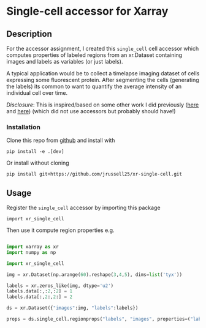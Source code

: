 # Single-cell accessor for Xarray

## Description

For the accessor assignment, I created this `single_cell` cell accessor
which computes properties of labeled regions from an xr.Dataset containing
images and labels as variables (or just labels).

A typical application would be to collect a timelapse imaging dataset of cells
expressing some fluorescent protein. After segmenting the cells (generating the labels)
its common to want to quantify the average intensity of an individual cell over time.

*Disclosure*: This is inspired/based on some other work I did previously
([here](https://github.com/Hekstra-Lab/microutil/blob/main/microutil/single_cell/single_cell.py)
and [here](https://github.com/jrussell25/dask-regionprops)) (which did not use accessors but probably should have!)

### Installation

Clone this repo from [github](https://github.com/jrussell25/xr-single-cell) and install with

`pip install -e .[dev]`

Or install without cloning

`pip install git+https://github.com/jrussell25/xr-single-cell.git`

## Usage

Register the `single_cell` accessor by importing this package

`import xr_single_cell`

Then use it compute region properties e.g.

```python

import xarray as xr
import numpy as np

import xr_single_cell

img = xr.Dataset(np.arange(60).reshape(3,4,5), dims=list('tyx'))

labels = xr.zeros_like(img, dtype='u2')
labels.data[:,:2,:2] = 1
labels.data[:,2:,2:] = 2

ds = xr.Dataset({"images":img, "labels":labels})

props = ds.single_cell.regionprops("labels", "images", properties=("label", "centroid", "intensity_mean"))
```
